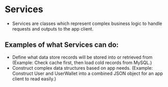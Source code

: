 # Services

- Services are classes which represent complex business logic to handle requests
and outputs to the app client.

## Examples of what Services can do:
- Define what data store records will be stored into or retrieved from (Example: Check cache first, then load cold records from MySQL.)
- Construct complex data structures based on app needs. (Example: Construct User and UserWallet into a combined JSON object for an app client to read easily.)
